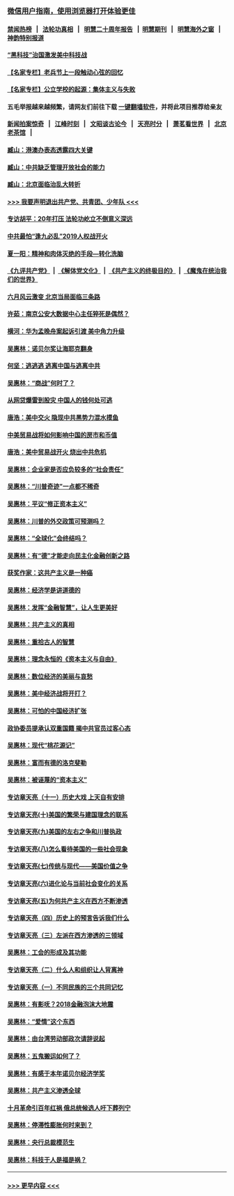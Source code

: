 ### [微信用户指南，使用浏览器打开体验更佳](https://github.com/gfw-breaker/banned-news1/blob/master/indexes/wechat-guide.md?t=0)
#### [禁闻热榜](热点新闻.md?t=0)  &nbsp;&nbsp;|&nbsp;&nbsp; [法轮功真相](https://github.com/gfw-breaker/truth/blob/master/README.md?t=0) &nbsp;&nbsp;|&nbsp;&nbsp; [明慧二十周年报告](https://github.com/gfw-breaker/mh-reports/blob/master/README.md?t=0) &nbsp;&nbsp;|&nbsp;&nbsp;[明慧期刊](https://github.com/gfw-breaker/mh-qikan) &nbsp;&nbsp;|&nbsp;&nbsp; [明慧海外之窗](https://github.com/gfw-breaker/mh-news/blob/master/README.md?t=0) &nbsp;&nbsp;|&nbsp;&nbsp; [神韵特别报道](https://github.com/gfw-breaker/mh-news/blob/master/shenyun.md?t=0)
#### [“黑科技”治国激发美中科技战](../pages/nsc423/n11638056.md?t=02070311) 
#### [【名家专栏】老兵节上一段触动心弦的回忆](../pages/nsc423/n11646016.md?t=02070311) 
#### [【名家专栏】公立学校的起源：集体主义与失败](../pages/nsc423/n11601833.md?t=02070311) 
#### 五毛举报越来越频繁，请网友们前往下载 [一键翻墙软件](https://github.com/gfw-breaker/ssr-accounts)，并将此项目推荐给亲友
#### [新闻拍案惊奇](https://github.com/gfw-breaker/banned-news1/blob/master/pages/link4.md) &nbsp;&nbsp;|&nbsp;&nbsp; [江峰时刻](https://github.com/gfw-breaker/banned-news1/blob/master/pages/link4.md) &nbsp;&nbsp;|&nbsp;&nbsp; [文昭谈古论今](https://github.com/gfw-breaker/banned-news1/blob/master/pages/link4.md) &nbsp;&nbsp;|&nbsp;&nbsp; [天亮时分](https://github.com/gfw-breaker/banned-news1/blob/master/pages/link4.md) &nbsp;&nbsp;|&nbsp;&nbsp; [萧茗看世界](https://github.com/gfw-breaker/banned-news1/blob/master/pages/link4.md) &nbsp;&nbsp;|&nbsp;&nbsp; [北京老茶馆](https://github.com/gfw-breaker/banned-news1/blob/master/pages/link4.md) &nbsp;&nbsp;|&nbsp;&nbsp; 
#### [臧山：港澳办表态透露四大关键](../pages/nsc423/n11421628.md?t=02070311) 
#### [臧山：中共缺乏管理开放社会的能力](../pages/nsc423/n11407457.md?t=02070311) 
#### [臧山：北京面临治乱大转折](../pages/nsc423/n11406895.md?t=02070311) 
#### [>>> 我要声明退出共产党、共青团、少年队 <<<](https://github.com/begood0513/goodnews/blob/master/quit/letter.md) 
#### [专访胡平：20年打压 法轮功屹立不倒意义深远](../pages/nsc423/n11398800.md?t=02070311) 
#### [中共最怕“逢九必乱”2019人权战开火](../pages/nsc423/n11385248.md?t=02070311) 
#### [夏一阳：精神和肉体灭绝的手段—转化洗脑](../pages/nsc423/n11368250.md?t=02070311) 
#### [《九评共产党》](https://github.com/begood0513/9ping.md/blob/master/README.md) &nbsp;|&nbsp; [《解体党文化》](../../../../jtdwh.md/blob/master/README.md)  &nbsp;|&nbsp; [《共产主义的终极目的》](../../../../gczydzjmd.md/blob/master/README.md) &nbsp;|&nbsp; [《魔鬼在统治我们的世界》](../../../../mgztzwmdsj.md/blob/master/README.md) 
#### [六月风云激变 北京当局面临三条路](../pages/nsc423/n11313668.md?t=02070311) 
#### [许茹：南京公安大数据中心主任猝死是偶然？](../pages/nsc423/n11064744.md?t=02070311) 
#### [横河：华为孟晚舟案起诉引渡 美中角力升级](../pages/nsc423/n11027230.md?t=02070311) 
#### [吴惠林：诺贝尔奖让海耶克翻身](../pages/nsc423/n10890049.md?t=02070311) 
#### [何坚：逃逃逃 逃离中国与逃离中共](../pages/nsc423/n10592891.md?t=02070311) 
#### [吴惠林：“商战”何时了？](../pages/nsc423/n10573558.md?t=02070311) 
#### [从网贷爆雷到股灾 中国人的钱何处可逃](../pages/nsc423/n10572800.md?t=02070311) 
#### [唐浩：美中交火 隐现中共黑势力混水摸鱼](../pages/nsc423/n10544040.md?t=02070311) 
#### [中美贸易战将如何影响中国的房市和币值](../pages/nsc423/n10543697.md?t=02070311) 
#### [唐浩：美中贸易战开火 烧出中共危机](../pages/nsc423/n10540126.md?t=02070311) 
#### [吴惠林：企业家是否应负较多的“社会责任”](../pages/nsc423/n10535022.md?t=02070311) 
#### [吴惠林：“川普奇迹”一点都不稀奇](../pages/nsc423/n10512808.md?t=02070311) 
#### [吴惠林：平议“修正资本主义”](../pages/nsc423/n10495724.md?t=02070311) 
#### [吴惠林：川普的外交政策可预测吗？](../pages/nsc423/n10462387.md?t=02070311) 
#### [吴惠林：“全球化”会终结吗？](../pages/nsc423/n10452838.md?t=02070311) 
#### [吴惠林：有“德”才能走向民主化金融创新之路](../pages/nsc423/n10432292.md?t=02070311) 
#### [获奖作家：这共产主义是一种癌](../pages/nsc423/n10431541.md?t=02070311) 
#### [吴惠林：经济学是讲道德的](../pages/nsc423/n10398014.md?t=02070311) 
#### [吴惠林：发挥“金融智慧”，让人生更美好](../pages/nsc423/n10375019.md?t=02070311) 
#### [吴惠林：共产主义的真相](../pages/nsc423/n10351394.md?t=02070311) 
#### [吴惠林：重拾古人的智慧](../pages/nsc423/n10337691.md?t=02070311) 
#### [吴惠林：理念永恒的《资本主义与自由》](../pages/nsc423/n10316274.md?t=02070311) 
#### [吴惠林：数位经济的美丽与哀愁](../pages/nsc423/n10292946.md?t=02070311) 
#### [吴惠林：美中经济战将开打？](../pages/nsc423/n10258825.md?t=02070311) 
#### [吴惠林：可怕的中国经济扩张](../pages/nsc423/n10219147.md?t=02070311) 
#### [政协委员提承认双重国籍 揭中共官员过客心态](../pages/nsc423/n10208809.md?t=02070311) 
#### [吴惠林：现代“桃花源记”](../pages/nsc423/n10185234.md?t=02070311) 
#### [吴惠林：富而有德的洛克斐勒](../pages/nsc423/n10142264.md?t=02070311) 
#### [吴惠林：被诬蔑的“资本主义”](../pages/nsc423/n10124816.md?t=02070311) 
#### [专访章天亮（十一）历史大戏 上天自有安排](../pages/nsc423/n10094905.md?t=02070311) 
#### [专访章天亮(十)美国的繁荣与建国理念的联系](../pages/nsc423/n10094899.md?t=02070311) 
#### [专访章天亮(九)美国的左右之争和川普执政](../pages/nsc423/n10094889.md?t=02070311) 
#### [专访章天亮(八)怎么看待美国的一些社会现象](../pages/nsc423/n10094857.md?t=02070311) 
#### [专访章天亮(七)传统与现代——美国价值之争](../pages/nsc423/n10093140.md?t=02070311) 
#### [专访章天亮(六)进化论与当前社会变化的关系](../pages/nsc423/n10092036.md?t=02070311) 
#### [专访章天亮(五)为何共产主义在西方不断渗透](../pages/nsc423/n10083620.md?t=02070311) 
#### [专访章天亮（四）历史上的预言告诉我们什么](../pages/nsc423/n10083606.md?t=02070311) 
#### [专访章天亮（三）左派在西方渗透的三领域](../pages/nsc423/n10081115.md?t=02070311) 
#### [吴惠林：工会的形成及其功能](../pages/nsc423/n10080633.md?t=02070311) 
#### [专访章天亮（二）什么人和组织让人背离神](../pages/nsc423/n10076637.md?t=02070311) 
#### [专访章天亮（一）不同民族的三个共同记忆](../pages/nsc423/n10074188.md?t=02070311) 
#### [吴惠林：有影呒？2018金融泡沫大地震](../pages/nsc423/n10040534.md?t=02070311) 
#### [吴惠林：“爱情”这个东西](../pages/nsc423/n10019423.md?t=02070311) 
#### [吴惠林：由台湾劳动部政次请辞说起](../pages/nsc423/n9979679.md?t=02070311) 
#### [吴惠林：五鬼搬运如何了？](../pages/nsc423/n9925338.md?t=02070311) 
#### [吴惠林：有感于本年诺贝尔经济学奖](../pages/nsc423/n9871883.md?t=02070311) 
#### [吴惠林：共产主义渗透全球](../pages/nsc423/n9812748.md?t=02070311) 
#### [十月革命引百年红祸 俄总统候选人吁下葬列宁](../pages/nsc423/n9810182.md?t=02070311) 
#### [吴惠林：停滞性膨胀何时来到？](../pages/nsc423/n9764136.md?t=02070311) 
#### [吴惠林：央行总裁模范生](../pages/nsc423/n9728134.md?t=02070311) 
#### [吴惠林：科技于人是福是祸？](../pages/nsc423/n9672982.md?t=02070311) 

----
#### [ >>> 更早内容 <<< ](../indexes/nsc423-earlier.md)
